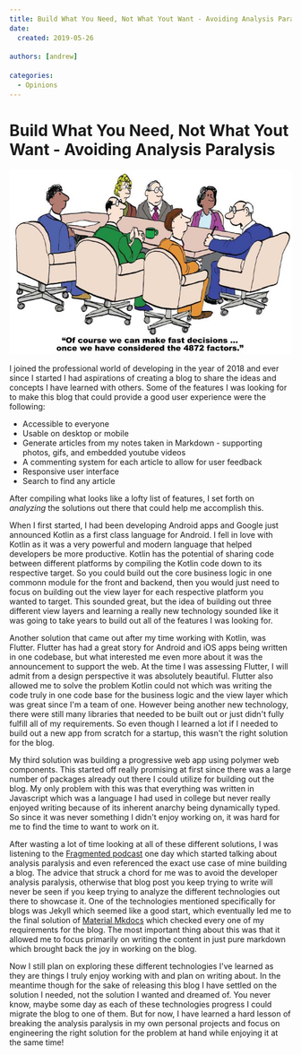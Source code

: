 ```yaml
---
title: Build What You Need, Not What Yout Want - Avoiding Analysis Paralysis
date:
  created: 2019-05-26

authors: [andrew]

categories:
  - Opinions
---
```


# Build What You Need, Not What Yout Want - Avoiding Analysis Paralysis

![](../../assets/images/analysis-paralysis.jpg)

<!-- more -->

I joined the professional world of developing in the year of 2018 and ever since I started I had aspirations of creating a blog to share the ideas and concepts I have learned with others. Some of the features I was looking for to make this blog that could provide a good user experience were the following: 

* Accessible to everyone 
* Usable on desktop or mobile
* Generate articles from my notes taken in Markdown - supporting photos, gifs, and embedded youtube videos
* A commenting system for each article to allow for user feedback
* Responsive user interface
* Search to find any article

After compiling what looks like a lofty list of features, I set forth on *analyzing* the solutions out there that could help me accomplish this. 

When I first started, I had been developing Android apps and Google just announced Kotlin as a first class language for Android. I fell in love with Kotlin as it was a very powerful and modern language that helped developers be more productive. Kotlin has the potential of sharing code between different platforms by compiling the Kotlin code down to its respective target. So you could build out the core business logic in one commonn module for the front and backend, then you would just need to focus on building out the view layer for each respective platform you wanted to target. This sounded great, but the idea of building out three different view layers and learning a really new technology sounded like it was going to take years to build out all of the features I was looking for. 

Another solution that came out after my time working with Kotlin, was Flutter. Flutter has had a great story for Android and iOS apps being written in one codebase, but what interested me even more about it was the announcement to support the web. At the time I was assessing Flutter, I will admit from a design perspective it was absolutely beautiful. Flutter also allowed me to solve the problem Kotlin could not which was writing the code truly in one code base for the business logic and the view layer which was great since I'm a team of one. However being another new technology, there were still many libraries that needed to be built out or just didn't fully fulfill all of my requirements. So even though I learned a lot if I needed to build out a new app from scratch for a startup, this wasn't the right solution for the blog. 

My third solution was building a progressive web app using polymer web components. This started off really promising at first since there was a large number of packages already out there I could utilize for building out the blog. My only problem with this was that everything was written in Javascript which was a language I had used in college but never really enjoyed writing because of its inherent anarchy being dynamically typed. So since it was never something I didn't enjoy working on, it was hard for me to find the time to want to work on it. 

After wasting a lot of time looking at all of these different solutions, I was listening to the [Fragmented podcast](https://fragmentedpodcast.com/episodes/194/) one day which started talking about analysis paralysis and even referenced the exact use case of mine building a blog. The advice that struck a chord for me was to avoid the developer analysis paralysis, otherwise that blog post you keep trying to write will never be seen if you keep trying to analyze the different technologies out there to showcase it. One of the technologies mentioned specifically for blogs was Jekyll which seemed like a good start, which eventually led me to the final solution of [Material Mkdocs](https://github.com/squidfunk/mkdocs-material) which checked every one of my requirements for the blog. The most important thing about this was that it allowed me to focus primarily on writing the content in just pure markdown which brought back the joy in working on the blog. 

Now I still plan on exploring these different technologies I've learned as they are things I truly enjoy working with and plan on writing about. In the meantime though for the sake of releasing this blog I have settled on the solution I needed, not the solution I wanted and dreamed of. You never know, maybe some day as each of these technologies progress I could migrate the blog to one of them. But for now, I have learned a hard lesson of breaking the analysis paralysis in my own personal projects and focus on engineering the right solution for the problem at hand while enjoying it at the same time!